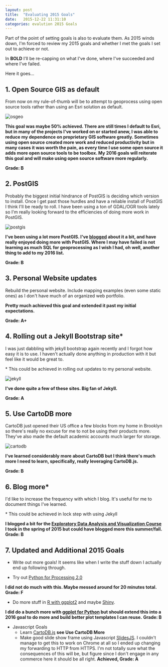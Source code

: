 ```yaml
---
layout: post
title:  "Evaluating 2015 Goals"
date:   2015-12-22 11:31:10
categories: evalution 2015 Goals
---
```


Part of the point of setting goals is also to evaluate them. As 2015 winds down, I'm forced to review my 2015 goals and whether I met the goals I set out to achieve or not. 

In **BOLD** I'll be re-capping on what I've done, where I've succeeded and where I've failed. 

Here it goes...

## 1. Open Source GIS as default
From now on my rule-of-thumb will be to attempt to geoprocess using open source tools rather than using an Esri solution as default. 

![osgeo](http://wiki.osgeo.org/images/7/74/OSGeo_logo_750_317.png)

**This goal was maybe 50% achieved. There are still times I default to Esri, but in many of the projects I've worked on or started anew, I was able to reduce my dependence on proprietary GIS software greatly. Sometimes using open source created more work and reduced productivity but in many cases it was worth the pain, as every time I use some open source it adds more open source tools to be toolbox. My 2016 goals will reiterate this goal and will make using open source software more regularly.**

**Grade: B**

## 2. PostGIS
Probably the biggest initial hindrance of PostGIS is deciding which version to install. Once I get past those hurdles and have a reliable install of PostGIS I think I'll be ready to roll. I have been using a ton of GDAL/OGR tools lately so I'm really looking forward to the efficiencies of doing more work in PostGIS.

![postgis](http://upload.wikimedia.org/wikipedia/commons/7/7b/Logo_square_postgis.png)

**I've been using a lot more PostGIS. I've [blogged](http://nygeog.github.io/2015/09/25/postgis-on-aws-rds.html) about it a bit, and have really enjoyed doing more with PostGIS. Where I may have failed is not learning as much SQL for geoprocessing as I wish I had, oh well, another thing to add to my 2016 list.**

**Grade: B**

## 3. Personal Website updates
Rebuild the personal website. Include mapping examples (even some static ones) as I don't have much of an organized web portfolio. 

**Pretty much achieved this goal and extended it past my initial expectations.**

**Grade: A+**

## 4. Rolling out a Jekyll Bootstrap site*
I was just dabbling with jekyll bootstrap again recently and I forgot how easy it is to use. I haven't actually done anything in production with it but feel like it would be great to. 

\* This could be achieved in rolling out updates to my personal website.

![jekyll](http://jekyllrb.com/img/logo-2x.png)

**I've done quite a few of these sites. Big fan of Jekyll.**

**Grade: A**

## 5. Use CartoDB more
CartoDB just opened their US office a few blocks from my home in Brooklyn so there's really no excuse for me to not be using their products more. They've also made the default academic accounts much larger for storage. 

![cartodb](http://cartodb.s3.amazonaws.com/static/logos_full_cartodb_light.png)

**I've learned considerably more about CartoDB but I think there's much more I need to learn, specifically, really leveraging CartoDB.js.**

**Grade: B**


## 6. Blog more*
I'd like to increase the frequency with which I blog. It's useful for me to document things I've learned. 

\* This could be achieved in lock step with using Jekyll

**I blogged a bit for the [Exploratory Data Analysis and Visualization Course](http://nygeog.github.io/data/science/columbia/idse/2015/01/21/exploratory-data-analysis-and-visualization.html) I took in the spring of 2015 but could have blogged more this summer/fall.**
**Grade: B**


## 7. Updated and Additional 2015 Goals
* Write out more goals! It seems like when I write the stuff down I actually end up following through. 

* Try out [Python for Processing 2.0](http://py.processing.org/)

**I did not do much with this. Maybe messed around for 20 minutes total.**
**Grade: F**

* Do more stuff in [R with ggplot2](http://ggplot2.org/) and maybe [Shiny](http://shiny.rstudio.com/). 

**I did do a bunch more with [ggplot for Python](http://ggplot.yhathq.com/) but should extend this into a 2016 goal to do more and build better plot templates I can reuse.**
**Grade: B**


* Javascript Goals
	* Learn [CartoDB.js](http://docs.cartodb.com/cartodb-platform/cartodb-js.html) **see Use CartoDB More**
	* Make good slide show frame using Javascript
		[SlidesJS](http://www.slidesjs.com/). I couldn't manage to get this to work on Chrome at all so I ended up changing my forwarding to HTTP from HTTPS. I'm not totally sure what the consequences of this will be, but figure since I don't engage in any commerce here it should be all right. **Achieved, Grade: A**
